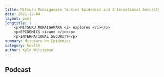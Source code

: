 ```yaml
---
title: Mitsuru Mukaigawara Tackles Epidemics and International Security
date: 2021-12-04
layout: post
longtitle: |
    <p>MITSURU MUKAIGAWARA <i> explores </i></p>
    <p>EPIDEMICS <i>and </i></p>
    <p>INTERNATIONAL SECURITY</p>
summary: Mitusuru on Epidemics
category: health
author: Kyle Witzigman
---
```


## Podcast
<div id="buzzsprout-player-11193507"></div><script src="https://www.buzzsprout.com/2039233/11193507-10-mitsuru-mukaigawara-tackles-epidemics-and-international-security.js?container_id=buzzsprout-player-11193507&player=small" type="text/javascript" charset="utf-8"></script>

